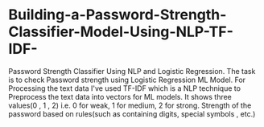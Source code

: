 # Building-a-Password-Strength-Classifier-Model-Using-NLP-TF-IDF-
Password Strength Classifier Using NLP and Logistic Regression. The task is to check Password strength using Logistic Regression ML Model. For Processing the text data I've used TF-IDF which is a NLP technique to Preprocess the text data into vectors for ML models. It shows three values(0 , 1 , 2) i.e. 0 for weak, 1 for medium, 2 for strong. Strength of the password based on rules(such as containing digits, special symbols , etc.)
